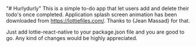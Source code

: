 "# Hurlydurly" 
This is a simple to-do app that let users add and delete their todo's once completed.
Application splash screen animation has been downloaded from https://lottiefiles.com/. Thanks to {Jean Massad} for that.

Just add lottie-react-native to your package.json file and you are good to go.
Any kind of changes would be highly appreciated.
